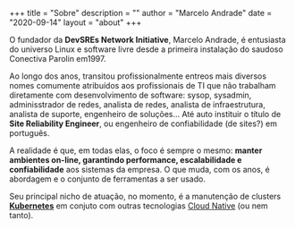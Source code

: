+++
title = "Sobre"
description = ""
author = "Marcelo Andrade"
date = "2020-09-14"
layout = "about"
+++

O fundador da **DevSREs Network Initiative**, Marcelo Andrade, é entusiasta do universo Linux e software livre desde a primeira instalação do saudoso Conectiva Parolin em1997. 

Ao longo dos anos, transitou profissionalmente entreos mais diversos nomes comumente atribuídos aos profissionais de TI que não trabalham diretamente com desenvolvimento de software: sysop, sysadmin, adminisstrador de redes, analista de redes, analista de infraestrutura, analista de suporte, engenheiro de soluções... Até auto instituir o título de **Site Reliability Engineer**, ou engenheiro de confiabilidade (de sites?) em português.

A realidade é que, em todas elas, o foco é sempre o mesmo: **manter ambientes on-line, garantindo performance, escalabilidade e confiabilidade** aos sistemas da empresa. O que muda, com os anos, é abordagem e o conjunto de ferramentas a ser usado.

Seu principal nicho de atuação, no momento, é a manutenção de clusters [**Kubernetes**](https://kubernetes.io/) em conjuto com outras tecnologias [Cloud Native](https://www.cncf.io/) (ou nem tanto).





